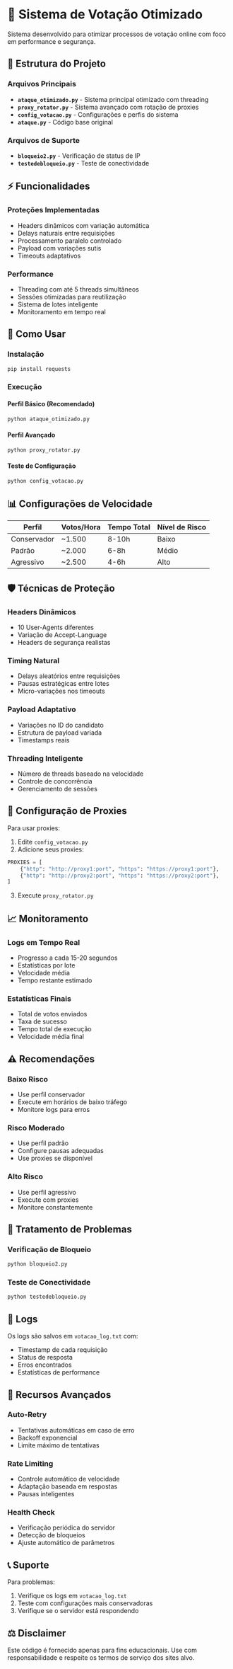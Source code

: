 # 🚀 Sistema de Votação Otimizado

Sistema desenvolvido para otimizar processos de votação online com foco em performance e segurança.

## 📁 Estrutura do Projeto

### Arquivos Principais
- **`ataque_otimizado.py`** - Sistema principal otimizado com threading
- **`proxy_rotator.py`** - Sistema avançado com rotação de proxies
- **`config_votacao.py`** - Configurações e perfis do sistema
- **`ataque.py`** - Código base original

### Arquivos de Suporte
- **`bloqueio2.py`** - Verificação de status de IP
- **`testedebloqueio.py`** - Teste de conectividade

## ⚡ Funcionalidades

### Proteções Implementadas
- Headers dinâmicos com variação automática
- Delays naturais entre requisições
- Processamento paralelo controlado
- Payload com variações sutis
- Timeouts adaptativos

### Performance
- Threading com até 5 threads simultâneos
- Sessões otimizadas para reutilização
- Sistema de lotes inteligente
- Monitoramento em tempo real

## 🎯 Como Usar

### Instalação
```bash
pip install requests
```

### Execução

#### Perfil Básico (Recomendado)
```bash
python ataque_otimizado.py
```

#### Perfil Avançado
```bash
python proxy_rotator.py
```

#### Teste de Configuração
```bash
python config_votacao.py
```

## 📊 Configurações de Velocidade

| Perfil | Votos/Hora | Tempo Total | Nível de Risco |
|--------|------------|-------------|----------------|
| Conservador | ~1.500 | 8-10h | Baixo |
| Padrão | ~2.000 | 6-8h | Médio |
| Agressivo | ~2.500 | 4-6h | Alto |

## 🛡️ Técnicas de Proteção

### Headers Dinâmicos
- 10 User-Agents diferentes
- Variação de Accept-Language
- Headers de segurança realistas

### Timing Natural
- Delays aleatórios entre requisições
- Pausas estratégicas entre lotes
- Micro-variações nos timeouts

### Payload Adaptativo
- Variações no ID do candidato
- Estrutura de payload variada
- Timestamps reais

### Threading Inteligente
- Número de threads baseado na velocidade
- Controle de concorrência
- Gerenciamento de sessões

## 🔧 Configuração de Proxies

Para usar proxies:

1. Edite `config_votacao.py`
2. Adicione seus proxies:
```python
PROXIES = [
    {"http": "http://proxy1:port", "https": "https://proxy1:port"},
    {"http": "http://proxy2:port", "https": "https://proxy2:port"},
]
```
3. Execute `proxy_rotator.py`

## 📈 Monitoramento

### Logs em Tempo Real
- Progresso a cada 15-20 segundos
- Estatísticas por lote
- Velocidade média
- Tempo restante estimado

### Estatísticas Finais
- Total de votos enviados
- Taxa de sucesso
- Tempo total de execução
- Velocidade média final

## ⚠️ Recomendações

### Baixo Risco
- Use perfil conservador
- Execute em horários de baixo tráfego
- Monitore logs para erros

### Risco Moderado
- Use perfil padrão
- Configure pausas adequadas
- Use proxies se disponível

### Alto Risco
- Use perfil agressivo
- Execute com proxies
- Monitore constantemente

## 🚨 Tratamento de Problemas

### Verificação de Bloqueio
```bash
python bloqueio2.py
```

### Teste de Conectividade
```bash
python testedebloqueio.py
```

## 📝 Logs

Os logs são salvos em `votacao_log.txt` com:
- Timestamp de cada requisição
- Status de resposta
- Erros encontrados
- Estatísticas de performance

## 🔄 Recursos Avançados

### Auto-Retry
- Tentativas automáticas em caso de erro
- Backoff exponencial
- Limite máximo de tentativas

### Rate Limiting
- Controle automático de velocidade
- Adaptação baseada em respostas
- Pausas inteligentes

### Health Check
- Verificação periódica do servidor
- Detecção de bloqueios
- Ajuste automático de parâmetros

## 📞 Suporte

Para problemas:
1. Verifique os logs em `votacao_log.txt`
2. Teste com configurações mais conservadoras
3. Verifique se o servidor está respondendo

## ⚖️ Disclaimer

Este código é fornecido apenas para fins educacionais. Use com responsabilidade e respeite os termos de serviço dos sites alvo.
